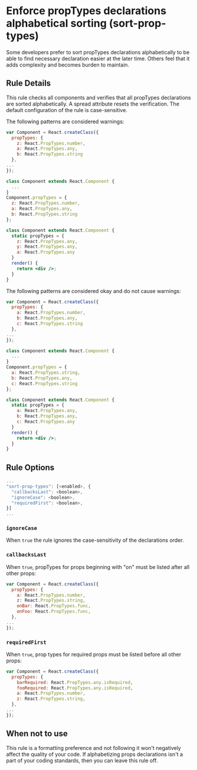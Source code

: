 # Enforce propTypes declarations alphabetical sorting (sort-prop-types)

Some developers prefer to sort propTypes declarations alphabetically to be able to find necessary declaration easier at the later time. Others feel that it adds complexity and becomes burden to maintain.

## Rule Details

This rule checks all components and verifies that all propTypes declarations are sorted alphabetically. A spread attribute resets the verification. The default configuration of the rule is case-sensitive.

The following patterns are considered warnings:

```jsx
var Component = React.createClass({
  propTypes: {
    z: React.PropTypes.number,
    a: React.PropTypes.any,
    b: React.PropTypes.string
  },
...
});

class Component extends React.Component {
  ...
}
Component.propTypes = {
  z: React.PropTypes.number,
  a: React.PropTypes.any,
  b: React.PropTypes.string
};

class Component extends React.Component {
  static propTypes = {
    z: React.PropTypes.any,
    y: React.PropTypes.any,
    a: React.PropTypes.any
  }
  render() {
    return <div />;
  }
}
```

The following patterns are considered okay and do not cause warnings:

```jsx
var Component = React.createClass({
  propTypes: {
    a: React.PropTypes.number,
    b: React.PropTypes.any,
    c: React.PropTypes.string
  },
...
});

class Component extends React.Component {
  ...
}
Component.propTypes = {
  a: React.PropTypes.string,
  b: React.PropTypes.any,
  c: React.PropTypes.string
};

class Component extends React.Component {
  static propTypes = {
    a: React.PropTypes.any,
    b: React.PropTypes.any,
    c: React.PropTypes.any
  }
  render() {
    return <div />;
  }
}
```

## Rule Options

```js
...
"sort-prop-types": [<enabled>, {
  "callbacksLast": <boolean>,
  "ignoreCase": <boolean>,
  "requiredFirst": <boolean>,
}]
...
```

### `ignoreCase`

When `true` the rule ignores the case-sensitivity of the declarations order.

### `callbacksLast`

When `true`, propTypes for props beginning with "on" must be listed after all other props:

```js
var Component = React.createClass({
  propTypes: {
    a: React.PropTypes.number,
    z: React.PropTypes.string,
    onBar: React.PropTypes.func,
    onFoo: React.PropTypes.func,
  },
...
});
```

### `requiredFirst`

When `true`, prop types for required props must be listed before all other props:

```js
var Component = React.createClass({
  propTypes: {
    barRequired: React.PropTypes.any.isRequired,
    fooRequired: React.PropTypes.any.isRequired,
    a: React.PropTypes.number,
    z: React.PropTypes.string,
  },
...
});
```

## When not to use

This rule is a formatting preference and not following it won't negatively affect the quality of your code. If alphabetizing props declarations isn't a part of your coding standards, then you can leave this rule off.
